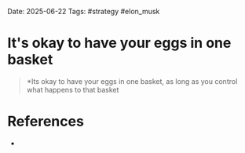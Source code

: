 Date: 2025-06-22
Tags: #strategy #elon_musk 


# It's okay to have your eggs in one basket

>*Its okay to have your eggs in one basket, as long as you control what happens to that basket

# References
- 
 